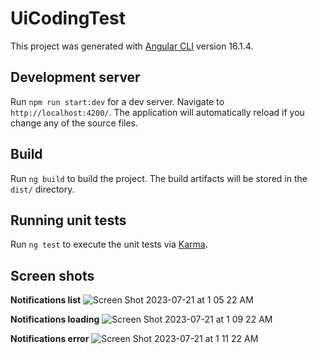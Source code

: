 # UiCodingTest

This project was generated with [Angular CLI](https://github.com/angular/angular-cli) version 16.1.4.

## Development server

Run `npm run start:dev` for a dev server. Navigate to `http://localhost:4200/`. The application will automatically reload if you change any of the source files.

## Build

Run `ng build` to build the project. The build artifacts will be stored in the `dist/` directory.

## Running unit tests

Run `ng test` to execute the unit tests via [Karma](https://karma-runner.github.io).


## Screen shots

**Notifications list**
![Screen Shot 2023-07-21 at 1 05 22 AM](https://github.com/leobel/mparticle-frontend/assets/16786232/fa51f8e8-c299-47b1-9741-d98a35f78a4c)

**Notifications loading**
![Screen Shot 2023-07-21 at 1 09 22 AM](https://github.com/leobel/mparticle-frontend/assets/16786232/78841ba7-8167-491c-8b0a-21a252c556a9)

**Notifications error**
![Screen Shot 2023-07-21 at 1 11 22 AM](https://github.com/leobel/mparticle-frontend/assets/16786232/6d551e4c-eb45-4328-a5bf-71ca40cccf4c)
